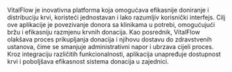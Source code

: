 VitalFlow je inovativna platforma koja omogućava efikasnije doniranje i distribuciju krvi, koristeći jednostavan i lako razumljiv korisnički interfejs. Cilj ove aplikacije je povezivanje donora sa klinikama u potrebi, omogućujući bržu i efikasniju razmjenu krvnih donacija. Kao posrednik, VitalFlow olakšava proces prikupljanja donacija i njihovu dostavu do zdravstvenih ustanova, čime se smanjuje administrativni napor i ubrzava cijeli proces. Kroz integraciju različitih funkcionalnosti, aplikacija unapređuje dostupnost krvi i poboljšava efikasnost sistema donacija u zajednici.